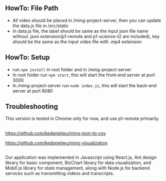 ## HowTo: File Path

- All video should be placed in /ming-project-server, then you can update the data.js file in /src/static
- In data.js file, the label should be same as the input json file name without .json extension(p1-remote and p1-science-t2 are included), key should be the same as the input video file with .mp4 extension

## HowTo: Setup

- run `npm install` in root folder and in /ming-project-server
- In root folder run `npm start`, this will start the front-end server at port 3000
- In /ming-project-server run `node index.js`, this will start the back-end server at port 8080

## Troubleshooting

This version is tested in Chrome only for now, and use p1-remote primarily.

##
https://github.com/kedanielwu/ming-json-to-csv  

https://github.com/kedanielwu/ming-visualization

##

Our application was implemented in Javascript using React.js, Ant design library for basic component, BizChart library for data visualization, and MobX.js library for state management, along with Node.js for backend services such as transmitting videos and transcripts.


